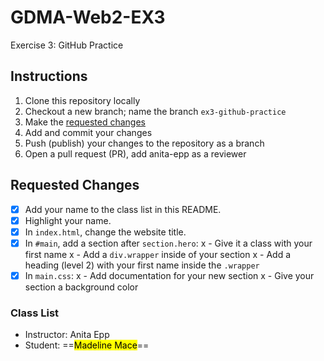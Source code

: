 # GDMA-Web2-EX3
Exercise 3: GitHub Practice

## Instructions
1. Clone this repository locally
2. Checkout a new branch; name the branch `ex3-github-practice`
3. Make the [requested changes](#requested-changes)
4. Add and commit your changes
5. Push (publish) your changes to the repository as a branch
6. Open a pull request (PR), add anita-epp as a reviewer

## Requested Changes
- [x] Add your name to the class list in this README.
- [x] Highlight your name.
- [x] In `index.html`, change the website title.
- [x] In `#main`, add a section after `section.hero`:
   x - Give it a class with your first name
   x - Add a `div.wrapper` inside of your section
   x - Add a heading (level 2) with your first name inside the `.wrapper`
- [x] In `main.css`:
   x - Add documentation for your new section
   x - Give your section a background color

### Class List
- Instructor: Anita Epp
- Student: ==<mark>Madeline Mace</mark>==
